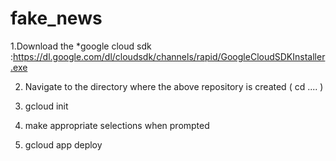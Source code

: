 # fake_news

1.Download the *google cloud sdk :https://dl.google.com/dl/cloudsdk/channels/rapid/GoogleCloudSDKInstaller.exe



2. Navigate to the directory where the above repository is created ( cd .... )



4. gcloud init



6. make appropriate selections when prompted



8. gcloud app deploy



